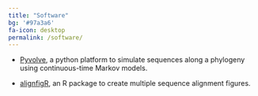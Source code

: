 ```yaml
---
title: "Software"
bg: '#97a3a6'
fa-icon: desktop
permalink: /software/
---
```


+ [Pyvolve](https://sjspielman.github.io/pyvolve), a python platform to simulate sequences along a phylogeny using continuous-time Markov models.

+ [alignfigR](https://sjspielman.github.io/alignfigR), an R package to create multiple sequence alignment figures.


